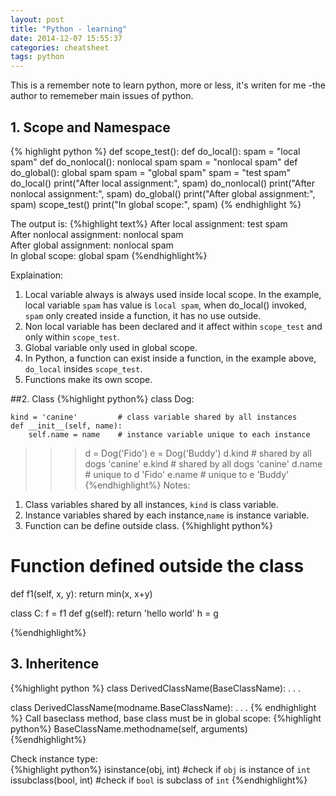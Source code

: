 ```yaml
---
layout: post
title: "Python - learning"
date: 2014-12-07 15:55:37
categories: cheatsheet
tags: python
---
```

This is a remember note to learn python, more or less, it's writen for me -the author to rememeber main issues of python.

## 1. Scope and Namespace
{% highlight python %}
def scope_test():
    def do_local():
        spam = "local spam"
    def do_nonlocal():
        nonlocal spam
        spam = "nonlocal spam"
    def do_global():
        global spam
        spam = "global spam"
    spam = "test spam"
    do_local()
    print("After local assignment:", spam)
    do_nonlocal()
    print("After nonlocal assignment:", spam)
    do_global()
    print("After global assignment:", spam)
scope_test()
print("In global scope:", spam)
{% endhighlight %}

The output is:
{%highlight text%}
After local assignment: test spam  
After nonlocal assignment: nonlocal spam  
After global assignment: nonlocal spam  
In global scope: global spam
{%endhighlight%}

Explaination:   
1. Local variable always is always used inside local scope. In the example, local variable
`spam` has value is `local spam`, when do_local() invoked, `spam` only created inside a
function, it has no use outside.  
2. Non local variable has been declared and it affect within `scope_test` and only within `scope_test`.  
3. Global variable only used in global scope.  
4. In Python, a function can exist inside a function, in the example above,  `do_local` insides `scope_test`.  
5. Functions make its own scope.

##2. Class 
{%highlight python%}
class Dog:

    kind = 'canine'         # class variable shared by all instances
    def __init__(self, name):
        self.name = name    # instance variable unique to each instance
>>> d = Dog('Fido')
>>> e = Dog('Buddy')
>>> d.kind                  # shared by all dogs
'canine'
>>> e.kind                  # shared by all dogs
'canine'
>>> d.name                  # unique to d
'Fido'
>>> e.name                  # unique to e
'Buddy'
{%endhighlight%}
Notes:  
1. Class variables shared by all instances, `kind` is class variable.  
2. Instance variables shared by each instance,`name` is instance variable.  
3. Function can be define outside class.
{%highlight python%}
# Function defined outside the class
def f1(self, x, y):
    return min(x, x+y)

class C:
    f = f1
    def g(self):
        return 'hello world'
    h = g

{%endhighlight%}

## 3. Inheritence
{%highlight python %}
class DerivedClassName(BaseClassName):
    <statement-1>
    .
    .
    .
    <statement-N>

class DerivedClassName(modname.BaseClassName):
    <statement-1>
    .
    .
    .
    <statement-N>
{% endhighlight %}
Call baseclass method, base class must be in global scope:
{%highlight python%}
BaseClassName.methodname(self, arguments)
{%endhighlight%}

Check instance type:  
{%highlight python%}
isinstance(obj, int) #check if `obj` is instance of `int`
issubclass(bool, int) #check if `bool` is subclass of `int`
{%endhighlight%}


